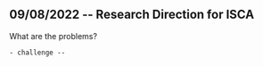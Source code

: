 09/08/2022 -- Research Direction for ISCA
-----------------------------------------

What are the problems?

    - challenge -- 
